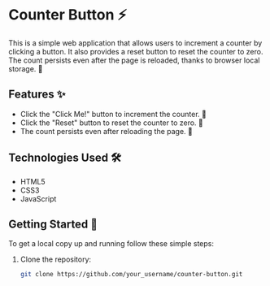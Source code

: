 # Counter Button ⚡

This is a simple web application that allows users to increment a counter by clicking a button. It also provides a reset button to reset the counter to zero. The count persists even after the page is reloaded, thanks to browser local storage. 🔄

## Features ✨

- Click the "Click Me!" button to increment the counter. 🔼
- Click the "Reset" button to reset the counter to zero. 🔄
- The count persists even after reloading the page. 💾

## Technologies Used 🛠️

- HTML5
- CSS3
- JavaScript

## Getting Started 🚀

To get a local copy up and running follow these simple steps:

1. Clone the repository:

   ```sh
   git clone https://github.com/your_username/counter-button.git
